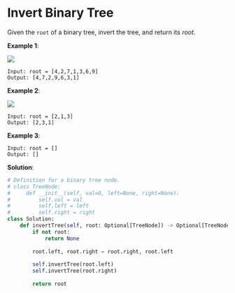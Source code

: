 # Invert Binary Tree

Given the `root` of a binary tree, invert the tree, and return its *root*.

**Example 1**:

![](https://assets.leetcode.com/uploads/2021/03/14/invert1-tree.jpg)

```
Input: root = [4,2,7,1,3,6,9]
Output: [4,7,2,9,6,3,1]
```

**Example 2**:

![](https://assets.leetcode.com/uploads/2021/03/14/invert2-tree.jpg)

```
Input: root = [2,1,3]
Output: [2,3,1]
```

**Example 3**:

```
Input: root = []
Output: []
```

**Solution**:

```python
# Definition for a binary tree node.
# class TreeNode:
#     def __init__(self, val=0, left=None, right=None):
#         self.val = val
#         self.left = left
#         self.right = right
class Solution:
    def invertTree(self, root: Optional[TreeNode]) -> Optional[TreeNode]:
        if not root:
            return None
        
        root.left, root.right = root.right, root.left
        
        self.invertTree(root.left)
        self.invertTree(root.right)
        
        return root
```